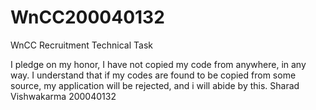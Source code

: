 # WnCC200040132
WnCC Recruitment Technical Task

I pledge on my honor, I have not copied my code from anywhere, in any way. I understand that if my codes are found to be copied from some source, my application will be rejected, and i will abide by this.
Sharad Vishwakarma
200040132
